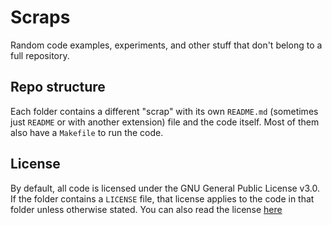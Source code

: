 # Scraps

Random code examples, experiments, and other stuff that don't belong to a full repository.

## Repo structure 

Each folder contains a different "scrap" with its own `README.md` (sometimes just `README` or with another extension) file and the code itself. Most of them also have a `Makefile` to run the code.

## License

By default, all code is licensed under the GNU General Public License v3.0. If the folder contains a `LICENSE` file, that license applies to the code in that folder unless otherwise stated. You can also read the license [here](https://0x4248.dev/Legal/gpl-3.0.html)